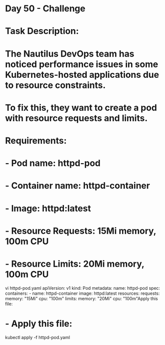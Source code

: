 # Day 50 - Challenge 
# Task Description:
# The Nautilus DevOps team has noticed performance issues in some Kubernetes-hosted applications due to resource constraints. 
# To fix this, they want to create a pod with resource requests and limits.
# 
# Requirements:
# - Pod name: httpd-pod
# - Container name: httpd-container
# - Image: httpd:latest
# - Resource Requests: 15Mi memory, 100m CPU
# - Resource Limits: 20Mi memory, 100m CPU
vi httpd-pod.yaml
apiVersion: v1
kind: Pod
metadata:
  name: httpd-pod
spec:
  containers:
    - name: httpd-container
      image: httpd:latest
      resources:
        requests:
          memory: "15Mi"
          cpu: "100m"
        limits:
          memory: "20Mi"
          cpu: "100m"Apply this file:
# - Apply this file:
kubectl apply -f httpd-pod.yaml

